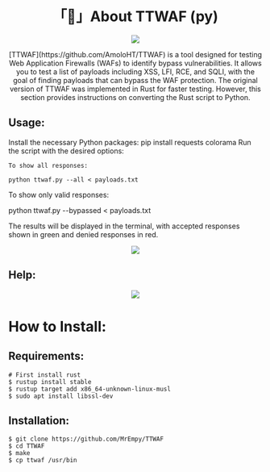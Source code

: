 <h1 align="center">「🧱」About TTWAF (py)</h1>

<p align="center"><img src="assets/logo.png"></p>
<p align="center">[TTWAF](https://github.com/AmoloHT/TTWAF) is a tool designed for testing Web Application Firewalls (WAFs) to identify bypass vulnerabilities. It allows you to test a list of payloads including XSS, LFI, RCE, and SQLI, with the goal of finding payloads that can bypass the WAF protection.
The original version of TTWAF was implemented in Rust for faster testing. However, this section provides instructions on converting the Rust script to Python.</ṕ> 

## Usage:
Install the necessary Python packages:
pip install requests colorama
Run the script with the desired options:

    To show all responses:

    python ttwaf.py --all < payloads.txt

To show only valid responses:

python ttwaf.py --bypassed < payloads.txt

The results will be displayed in the terminal, with accepted responses shown in green and denied responses in red.

<p align="center"><img src="assets/demo.png"></p>

## Help:

<p align="center"><img src="assets/help.png"></p>

# How to Install:

## Requirements:

```
# First install rust
$ rustup install stable
$ rustup target add x86_64-unknown-linux-musl
$ sudo apt install libssl-dev
```

## Installation:

```
$ git clone https://github.com/MrEmpy/TTWAF
$ cd TTWAF
$ make
$ cp ttwaf /usr/bin
```
